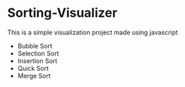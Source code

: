 # Sorting-Visualizer
This is a simple visualization project made using javascript
- Bubble Sort
- Selection Sort
- Insertion Sort
- Quick Sort
- Merge Sort
